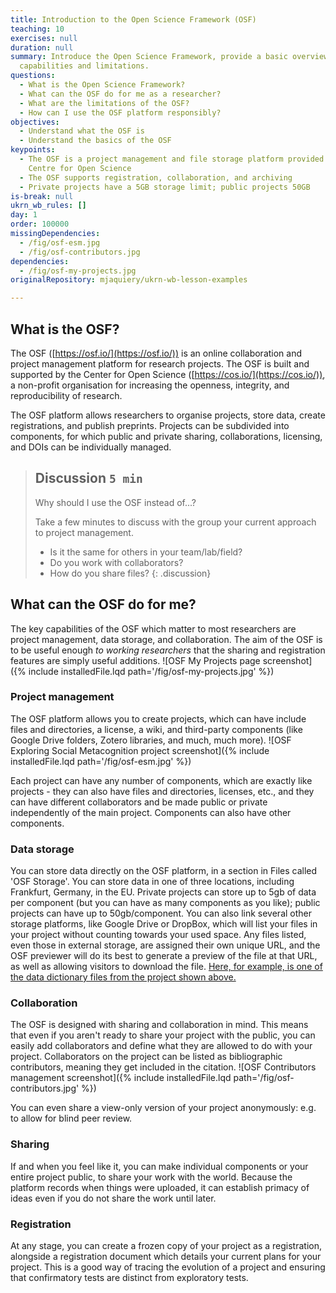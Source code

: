 ```yaml
---
title: Introduction to the Open Science Framework (OSF)
teaching: 10
exercises: null
duration: null
summary: Introduce the Open Science Framework, provide a basic overview of its
  capabilities and limitations.
questions:
  - What is the Open Science Framework?
  - What can the OSF do for me as a researcher?
  - What are the limitations of the OSF?
  - How can I use the OSF platform responsibly?
objectives:
  - Understand what the OSF is
  - Understand the basics of the OSF
keypoints:
  - The OSF is a project management and file storage platform provided by the
    Centre for Open Science
  - The OSF supports registration, collaboration, and archiving
  - Private projects have a 5GB storage limit; public projects 50GB
is-break: null
ukrn_wb_rules: []
day: 1
order: 100000
missingDependencies:
  - /fig/osf-esm.jpg
  - /fig/osf-contributors.jpg
dependencies:
  - /fig/osf-my-projects.jpg
originalRepository: mjaquiery/ukrn-wb-lesson-examples

---
```

## What is the OSF?

The OSF ([https://osf.io/](https://osf.io/)) is an online collaboration and project management platform for research projects. 
The OSF is built and supported by the Center for Open Science ([https://cos.io/](https://cos.io/)), a non-profit organisation for increasing the openness, integrity, and reproducibility of research.

The OSF platform allows researchers to organise projects, store data, create registrations, and publish preprints. 
Projects can be subdivided into components, for which public and private sharing, collaborations, licensing, and DOIs can be individually managed.

> ## Discussion `5 min`
> Why should I use the OSF instead of...?
>
> Take a few minutes to discuss with the group your current approach to project management. 
> * Is it the same for others in your team/lab/field? 
> * Do you work with collaborators? 
> * How do you share files?
{: .discussion}

## What can the OSF do for me?

The key capabilities of the OSF which matter to most researchers are project management, data storage, and collaboration.
The aim of the OSF is to be useful enough _to working researchers_ that the sharing and registration features are simply useful additions.
![OSF My Projects page screenshot]({% include installedFile.lqd path='/fig/osf-my-projects.jpg' %})

### Project management

The OSF platform allows you to create projects, which can have include files and directories, a license, a wiki, and third-party components (like Google Drive folders, Zotero libraries, and much, much more).
![OSF Exploring Social Metacognition project screenshot]({% include installedFile.lqd path='/fig/osf-esm.jpg' %})

Each project can have any number of components, which are exactly like projects - they can also have files and directories, licenses, etc., and they can have different collaborators and be made public or private independently of the main project.
Components can also have other components.

### Data storage

You can store data directly on the OSF platform, in a section in Files called 'OSF Storage'.
You can store data in one of three locations, including Frankfurt, Germany, in the EU.
Private projects can store up to 5gb of data per component (but you can have as many components as you like); public projects can have up to 50gb/component.
You can also link several other storage platforms, like Google Drive or DropBox, which will list your files in your project without counting towards your used space.
Any files listed, even those in external storage, are assigned their own unique URL, and the OSF previewer will do its best to generate a preview of the file at that URL, as well as allowing visitors to download the file.
[Here, for example, is one of the data dictionary files from the project shown above.](https://osf.io/kjm9h/)

### Collaboration

The OSF is designed with sharing and collaboration in mind. 
This means that even if you aren't ready to share your project with the public, you can easily add collaborators and define what they are allowed to do with your project.
Collaborators on the project can be listed as bibliographic contributors, meaning they get included in the citation.
![OSF Contributors management screenshot]({% include installedFile.lqd path='/fig/osf-contributors.jpg' %})

You can even share a view-only version of your project anonymously: e.g. to allow for blind peer review. 

### Sharing

If and when you feel like it, you can make individual components or your entire project public, to share your work with the world. 
Because the platform records when things were uploaded, it can establish primacy of ideas even if you do not share the work until later.

### Registration

At any stage, you can create a frozen copy of your project as a registration, alongside a registration document which details your current plans for your project.
This is a good way of tracing the evolution of a project and ensuring that confirmatory tests are distinct from exploratory tests.